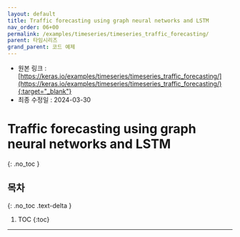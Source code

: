 ```yaml
---
layout: default
title: Traffic forecasting using graph neural networks and LSTM
nav_order: 06+00
permalink: /examples/timeseries/timeseries_traffic_forecasting/
parent: 타임시리즈
grand_parent: 코드 예제
---
```


* 원본 링크 : [https://keras.io/examples/timeseries/timeseries_traffic_forecasting/](https://keras.io/examples/timeseries/timeseries_traffic_forecasting/){:target="_blank"}
* 최종 수정일 : 2024-03-30

# Traffic forecasting using graph neural networks and LSTM
{: .no_toc }

## 목차
{: .no_toc .text-delta }

1. TOC
{:toc}

---
